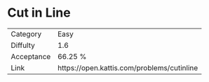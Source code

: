 # Cut in Line

<table>
    <tr>
        <td>Category</td>
        <td>Easy</td>
    </tr>
    <tr>
        <td>Diffulty</td>
        <td>1.6</td>
    </tr>
    <tr>
        <td>Acceptance</td>
        <td>66.25 %</td>
    </tr>
    <tr>
        <td>Link</td>
        <td>https://open.kattis.com/problems/cutinline</td>
    </tr>
</table>